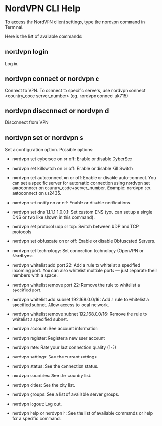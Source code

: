 # NordVPN CLI Help

To access the NordVPN client settings, type the nordvpn command in Terminal.

Here is the list of available commands:

## nordvpn login

Log in.

## nordvpn connect or nordvpn c

Connect to VPN. To connect to specific servers, use nordvpn connect <country_code server_number> (eg. nordvpn connect uk715)

## nordvpn disconnect or nordvpn d

Disconnect from VPN.

## nordvpn set or nordvpn s

Set a configuration option. Possible options:

- nordvpn set cybersec on or off:
  Enable or disable CyberSec

- nordvpn set killswitch on or off:
  Enable or disable Kill Switch

- nordvpn set autoconnect on or off:
  Enable or disable auto-connect. You can set a specific server for automatic connection using nordvpn set autoconnect on country_code+server_number. Example: nordvpn set autoconnect on us2435.

- nordvpn set notify on or off:
  Enable or disable notifications

- nordvpn set dns 1.1.1.1 1.0.0.1:
  Set custom DNS (you can set up a single DNS or two like shown in this command).

- nordvpn set protocol udp or tcp:
  Switch between UDP and TCP protocols

- nordvpn set obfuscate on or off:
  Enable or disable Obfuscated Servers.

- nordvpn set technology:
  Set connection technology (OpenVPN or NordLynx)

- nordvpn whitelist add port 22:
  Add a rule to whitelist a specified incoming port. You can also whitelist multiple ports — just separate their numbers with a space.

- nordvpn whitelist remove port 22:
  Remove the rule to whitelist a specified port.

- nordvpn whitelist add subnet 192.168.0.0/16:
  Add a rule to whitelist a specified subnet. Allow access to local network.

- nordvpn whitelist remove subnet 192.168.0.0/16:
  Remove the rule to whitelist a specified subnet.

- nordvpn account:
  See account information

- nordvpn register:
  Register a new user account

- nordvpn rate:
  Rate your last connection quality (1-5)

- nordvpn settings:
  See the current settings.

- nordvpn status:
  See the connection status.

- nordvpn countries:
  See the country list.

- nordvpn cities:
  See the city list.

- nordvpn groups:
  See a list of available server groups.

- nordvpn logout:
  Log out.

- nordvpn help or nordvpn h:
  See the list of available commands or help for a specific command.
